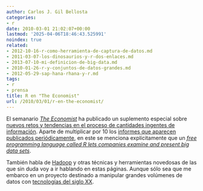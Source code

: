 ```yaml
---
author: Carlos J. Gil Bellosta
categories:
- r
date: 2010-03-01 21:02:07+00:00
lastmod: '2025-04-06T18:46:43.525991'
noindex: true
related:
- 2012-10-16-r-como-herramienta-de-captura-de-datos.md
- 2011-03-07-los-dinosaurios-y-r-dos-enlaces.md
- 2013-07-10-mi-definicion-de-big-data.md
- 2010-01-26-r-y-conjuntos-de-datos-grandes.md
- 2012-05-29-sap-hana-rhana-y-r.md
tags:
- r
- prensa
title: R en "The Economist"
url: /2010/03/01/r-en-the-economist/
---
```


El semanario [_The Economist_](http://www.economist.com) ha publicado un suplemento especial sobre [nuevos retos y tendencias en el proceso de cantidades ingentes de información](http://www.economist.com/surveys/displaystory.cfm?story_id=15557443). Aparte de multiplicar por 10 los [informes que aparecen publicados periódicamente](http://www2.sims.berkeley.edu/research/projects/how-much-info-2003/), en este se menciona explícitamente que un [_free programming language called R lets companies examine and present big data sets_](http://www.economist.com/specialreports/displaystory.cfm?story_id=15557465).

También habla de [Hadoop](http://hadoop.apache.org/) y otras técnicas y herramientas novedosas de las que sin duda voy a ir hablando en estas páginas. Aunque sólo sea que me embarco en un proyecto destinado a manipular grandes volúmenes de datos con [tecnologías del siglo XX](http://en.wikipedia.org/wiki/Teradata).
